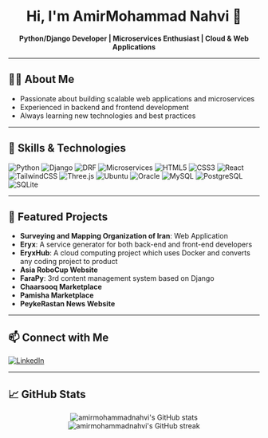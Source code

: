 <div align="center">
  <h1>Hi, I'm AmirMohammad Nahvi 👋</h1>
  <p><b>Python/Django Developer | Microservices Enthusiast | Cloud & Web Applications</b></p>
</div>

---

## 🧑‍💻 About Me

- Passionate about building scalable web applications and microservices
- Experienced in backend and frontend development
- Always learning new technologies and best practices

---

## 🚀 Skills & Technologies

![Python](https://img.shields.io/badge/-Python-3776AB?style=flat&logo=python&logoColor=white)
![Django](https://img.shields.io/badge/-Django-092E20?style=flat&logo=django&logoColor=white)
![DRF](https://img.shields.io/badge/-Django%20Rest%20Framework-red?style=flat)
![Microservices](https://img.shields.io/badge/-Microservices-blue?style=flat)
![HTML5](https://img.shields.io/badge/-HTML5-E34F26?style=flat&logo=html5&logoColor=white)
![CSS3](https://img.shields.io/badge/-CSS3-1572B6?style=flat&logo=css3)
![React](https://img.shields.io/badge/-React-61DAFB?style=flat&logo=react&logoColor=black)
![TailwindCSS](https://img.shields.io/badge/-TailwindCSS-38B2AC?style=flat&logo=tailwind-css&logoColor=white)
![Three.js](https://img.shields.io/badge/-Three.js-000000?style=flat)
![Ubuntu](https://img.shields.io/badge/-Ubuntu-E95420?style=flat&logo=ubuntu&logoColor=white)
![Oracle](https://img.shields.io/badge/-Oracle-F80000?style=flat&logo=oracle&logoColor=white)
![MySQL](https://img.shields.io/badge/-MySQL-4479A1?style=flat&logo=mysql&logoColor=white)
![PostgreSQL](https://img.shields.io/badge/-PostgreSQL-336791?style=flat&logo=postgresql&logoColor=white)
![SQLite](https://img.shields.io/badge/-SQLite-003B57?style=flat&logo=sqlite&logoColor=white)

---

## 🌟 Featured Projects

- **Surveying and Mapping Organization of Iran**: Web Application
- **Eryx**: A service generator for both back-end and front-end developers
- **EryxHub**: A cloud computing project which uses Docker and converts any coding project to product
- **Asia RoboCup Website**
- **FaraPy**: 3rd content management system based on Django
- **Chaarsooq Marketplace**
- **Pamisha Marketplace**
- **PeykeRastan News Website**

---

## 📫 Connect with Me

[![LinkedIn](https://img.shields.io/badge/-LinkedIn-0077B5?style=flat&logo=linkedin&logoColor=white)](https://www.linkedin.com/in/nahvi)

---

## 📈 GitHub Stats

<p align="center">
  <img src="https://github-readme-stats.vercel.app/api?username=amirmohammadnahvi&show_icons=true&theme=radical" alt="amirmohammadnahvi's GitHub stats" />
  <br/>
  <img src="https://github-readme-streak-stats.herokuapp.com/?user=amirmohammadnahvi&theme=radical" alt="amirmohammadnahvi's GitHub streak" />
</p>
